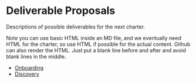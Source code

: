 # Deliverable Proposals
Descriptions of possible deliverables for the next charter.

Note you can use basic HTML inside an MD file, and we eventually need HTML for the charter,
so use HTML if possible for the actual content.  Github can also render the HTML.
Just put a blank line before and after and avoid blank lines in the middle.

* [Onboarding](onboarding.md)
* [Discovery](discovery.md)

